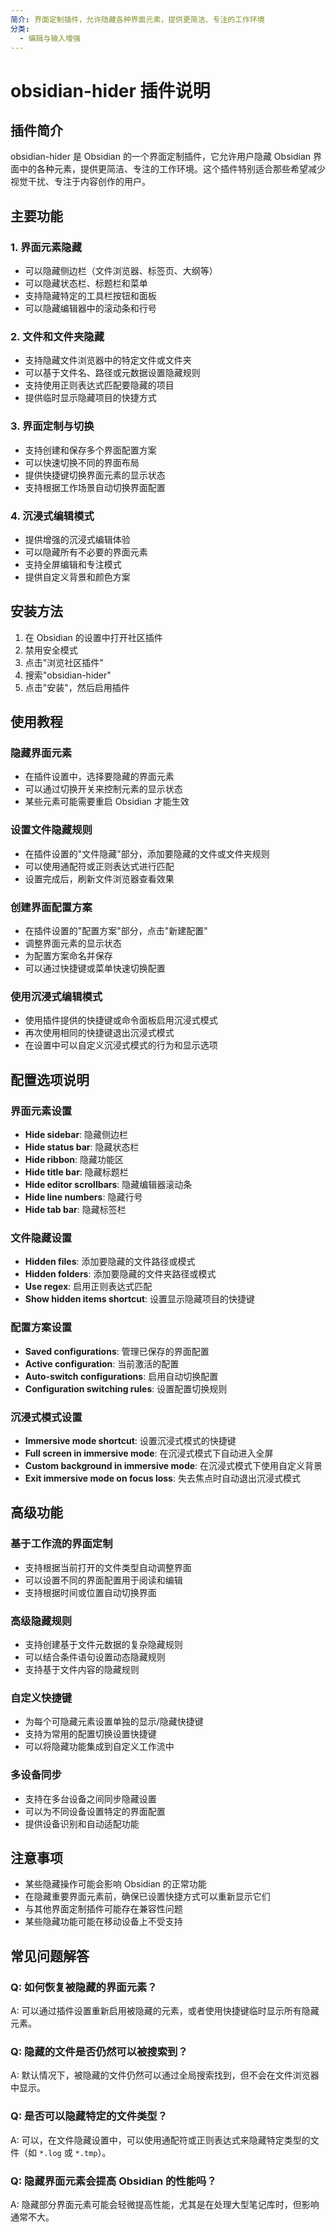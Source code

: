```yaml
---
简介: 界面定制插件，允许隐藏各种界面元素，提供更简洁、专注的工作环境
分类:
  - 编辑与输入增强
---
```


# obsidian-hider 插件说明

## 插件简介
obsidian-hider 是 Obsidian 的一个界面定制插件，它允许用户隐藏 Obsidian 界面中的各种元素，提供更简洁、专注的工作环境。这个插件特别适合那些希望减少视觉干扰、专注于内容创作的用户。

## 主要功能

### 1. 界面元素隐藏
- 可以隐藏侧边栏（文件浏览器、标签页、大纲等）
- 可以隐藏状态栏、标题栏和菜单
- 支持隐藏特定的工具栏按钮和面板
- 可以隐藏编辑器中的滚动条和行号

### 2. 文件和文件夹隐藏
- 支持隐藏文件浏览器中的特定文件或文件夹
- 可以基于文件名、路径或元数据设置隐藏规则
- 支持使用正则表达式匹配要隐藏的项目
- 提供临时显示隐藏项目的快捷方式

### 3. 界面定制与切换
- 支持创建和保存多个界面配置方案
- 可以快速切换不同的界面布局
- 提供快捷键切换界面元素的显示状态
- 支持根据工作场景自动切换界面配置

### 4. 沉浸式编辑模式
- 提供增强的沉浸式编辑体验
- 可以隐藏所有不必要的界面元素
- 支持全屏编辑和专注模式
- 提供自定义背景和颜色方案

## 安装方法
1. 在 Obsidian 的设置中打开社区插件
2. 禁用安全模式
3. 点击"浏览社区插件"
4. 搜索"obsidian-hider"
5. 点击"安装"，然后启用插件

## 使用教程

### 隐藏界面元素
- 在插件设置中，选择要隐藏的界面元素
- 可以通过切换开关来控制元素的显示状态
- 某些元素可能需要重启 Obsidian 才能生效

### 设置文件隐藏规则
- 在插件设置的"文件隐藏"部分，添加要隐藏的文件或文件夹规则
- 可以使用通配符或正则表达式进行匹配
- 设置完成后，刷新文件浏览器查看效果

### 创建界面配置方案
- 在插件设置的"配置方案"部分，点击"新建配置"
- 调整界面元素的显示状态
- 为配置方案命名并保存
- 可以通过快捷键或菜单快速切换配置

### 使用沉浸式编辑模式
- 使用插件提供的快捷键或命令面板启用沉浸式模式
- 再次使用相同的快捷键退出沉浸式模式
- 在设置中可以自定义沉浸式模式的行为和显示选项

## 配置选项说明

### 界面元素设置
- **Hide sidebar**: 隐藏侧边栏
- **Hide status bar**: 隐藏状态栏
- **Hide ribbon**: 隐藏功能区
- **Hide title bar**: 隐藏标题栏
- **Hide editor scrollbars**: 隐藏编辑器滚动条
- **Hide line numbers**: 隐藏行号
- **Hide tab bar**: 隐藏标签栏

### 文件隐藏设置
- **Hidden files**: 添加要隐藏的文件路径或模式
- **Hidden folders**: 添加要隐藏的文件夹路径或模式
- **Use regex**: 启用正则表达式匹配
- **Show hidden items shortcut**: 设置显示隐藏项目的快捷键

### 配置方案设置
- **Saved configurations**: 管理已保存的界面配置
- **Active configuration**: 当前激活的配置
- **Auto-switch configurations**: 启用自动切换配置
- **Configuration switching rules**: 设置配置切换规则

### 沉浸式模式设置
- **Immersive mode shortcut**: 设置沉浸式模式的快捷键
- **Full screen in immersive mode**: 在沉浸式模式下自动进入全屏
- **Custom background in immersive mode**: 在沉浸式模式下使用自定义背景
- **Exit immersive mode on focus loss**: 失去焦点时自动退出沉浸式模式

## 高级功能

### 基于工作流的界面定制
- 支持根据当前打开的文件类型自动调整界面
- 可以设置不同的界面配置用于阅读和编辑
- 支持根据时间或位置自动切换界面

### 高级隐藏规则
- 支持创建基于文件元数据的复杂隐藏规则
- 可以结合条件语句设置动态隐藏规则
- 支持基于文件内容的隐藏规则

### 自定义快捷键
- 为每个可隐藏元素设置单独的显示/隐藏快捷键
- 支持为常用的配置切换设置快捷键
- 可以将隐藏功能集成到自定义工作流中

### 多设备同步
- 支持在多台设备之间同步隐藏设置
- 可以为不同设备设置特定的界面配置
- 提供设备识别和自动适配功能

## 注意事项
- 某些隐藏操作可能会影响 Obsidian 的正常功能
- 在隐藏重要界面元素前，确保已设置快捷方式可以重新显示它们
- 与其他界面定制插件可能存在兼容性问题
- 某些隐藏功能可能在移动设备上不受支持

## 常见问题解答

### Q: 如何恢复被隐藏的界面元素？
A: 可以通过插件设置重新启用被隐藏的元素，或者使用快捷键临时显示所有隐藏元素。

### Q: 隐藏的文件是否仍然可以被搜索到？
A: 默认情况下，被隐藏的文件仍然可以通过全局搜索找到，但不会在文件浏览器中显示。

### Q: 是否可以隐藏特定的文件类型？
A: 可以，在文件隐藏设置中，可以使用通配符或正则表达式来隐藏特定类型的文件（如 `*.log` 或 `*.tmp`）。

### Q: 隐藏界面元素会提高 Obsidian 的性能吗？
A: 隐藏部分界面元素可能会轻微提高性能，尤其是在处理大型笔记库时，但影响通常不大。